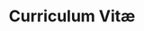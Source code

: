 ---
title: Curriculum Vitæ
layout: cv
actions:
  - label: "Me rencontrer"
    icon: calendar
    url: "https://calendly.com/tgeorges-sylvestre/45min"
---